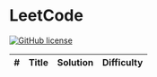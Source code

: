 # LeetCode
[![GitHub license](https://img.shields.io/github/license/mashape/apistatus.svg)](https://github.com/willpan112/LeetCode/blob/master/LICENSE.md)

| # | Title | Solution | Difficulty |
|---| ----- | -------- | ---------- |
